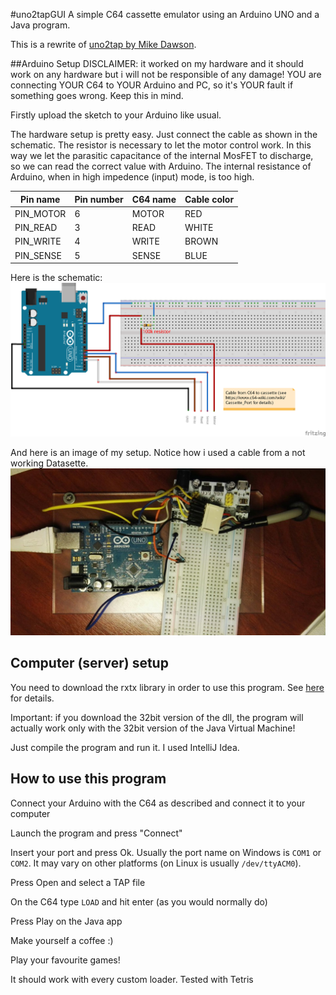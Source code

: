 #uno2tapGUI
A simple C64 cassette emulator using an Arduino UNO and a Java program.

This is a rewrite of [uno2tap by Mike Dawson](https://gp2x.org/uno2tap/).

##Arduino Setup
DISCLAIMER: it worked on my hardware and it should work on any hardware but i will not be responsible of any damage!
YOU are connecting YOUR C64 to YOUR Arduino and PC, so it's YOUR fault if something goes wrong. Keep this in mind.

Firstly upload the sketch to your Arduino like usual.

The hardware setup is pretty easy. Just connect the cable as shown in the schematic.
The resistor is necessary to let the motor control work. In this way we let the parasitic capacitance 
of the internal MosFET to discharge, so we can read the correct value with Arduino.
The internal resistance of Arduino, when in high impedence (input) mode, is too high. 

| Pin name | Pin number | C64 name | Cable color|
|----------|------------|----------|------------|
|PIN_MOTOR |6           | MOTOR    | RED        |
|PIN_READ  |3           | READ     | WHITE      |
|PIN_WRITE |4           | WRITE    | BROWN      |
|PIN_SENSE |5           | SENSE    | BLUE       |

Here is the schematic:
![schematic](arduino/uno2tap_bb.png)

And here is an image of my setup. Notice how i used a cable from a not working Datasette.
![setup image](arduino/mysetup.png)

## Computer (server) setup
You need to download the rxtx library in order to use this program. See [here](http://rxtx.qbang.org/wiki/index.php/Installation) for details.

Important: if you download the 32bit version of the dll, the program will actually work only with the 32bit version of the Java Virtual Machine!


Just compile the program and run it. I used IntelliJ Idea.

## How to use this program
Connect your Arduino with the C64 as described and connect it to your computer

Launch the program and press "Connect"
 
Insert your port and press Ok. Usually the port name on Windows is `COM1` or `COM2`. It may vary on other platforms 
(on Linux is usually `/dev/ttyACM0`).

Press Open and select a TAP file

On the C64 type `LOAD` and hit enter (as you would normally do)

Press Play on the Java app

Make yourself a coffee :)

Play your favourite games!

It should work with every custom loader.
Tested with Tetris


